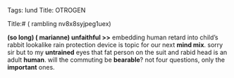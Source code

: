 Tags: lund
Title: OTROGEN
  
Title:# ( rambling nv8x8syjpeg1uex)
  
**(so long) ( marianne) unfaithful >>** embedding human retard into child’s rabbit lookalike rain protection device is topic for our next **mind mix**. sorry sir but to my **untrained** eyes that fat person on the suit and rabid head is an adult **human**. will the commuting be **bearable**? not four questions, only the **important** ones.
